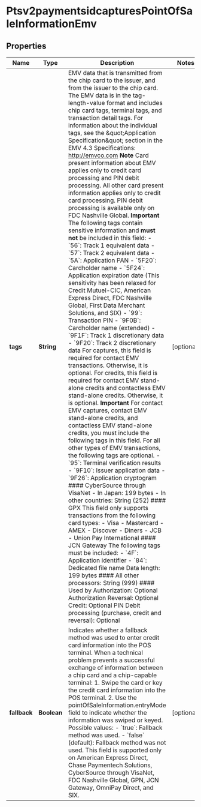 
# Ptsv2paymentsidcapturesPointOfSaleInformationEmv

## Properties
Name | Type | Description | Notes
------------ | ------------- | ------------- | -------------
**tags** | **String** | EMV data that is transmitted from the chip card to the issuer, and from the issuer to the chip card. The EMV data is in the tag-length-value format and includes chip card tags, terminal tags, and transaction detail tags.  For information about the individual tags, see the \&quot;Application Specification\&quot; section in the EMV 4.3 Specifications: http://emvco.com  **Note** Card present information about EMV applies only to credit card processing and PIN debit processing. All other card present information applies only to credit card processing. PIN debit processing is available only on FDC Nashville Global.  **Important** The following tags contain sensitive information and **must not** be included in this field:   - &#x60;56&#x60;: Track 1 equivalent data  - &#x60;57&#x60;: Track 2 equivalent data  - &#x60;5A&#x60;: Application PAN  - &#x60;5F20&#x60;: Cardholder name  - &#x60;5F24&#x60;: Application expiration date (This sensitivity has been relaxed for Credit Mutuel-CIC, American Express Direct, FDC Nashville Global, First Data Merchant Solutions, and SIX)  - &#x60;99&#x60;: Transaction PIN  - &#x60;9F0B&#x60;: Cardholder name (extended)  - &#x60;9F1F&#x60;: Track 1 discretionary data  - &#x60;9F20&#x60;: Track 2 discretionary data  For captures, this field is required for contact EMV transactions. Otherwise, it is optional.  For credits, this field is required for contact EMV stand-alone credits and contactless EMV stand-alone credits. Otherwise, it is optional.  **Important** For contact EMV captures, contact EMV stand-alone credits, and contactless EMV stand-alone credits, you must include the following tags in this field. For all other types of EMV transactions, the following tags are optional.   - &#x60;95&#x60;: Terminal verification results  - &#x60;9F10&#x60;: Issuer application data  - &#x60;9F26&#x60;: Application cryptogram   #### CyberSource through VisaNet - In Japan: 199 bytes - In other countries: String (252)  #### GPX This field only supports transactions from the following card types: - Visa - Mastercard - AMEX - Discover - Diners - JCB - Union Pay International  #### JCN Gateway The following tags must be included: - &#x60;4F&#x60;: Application identifier - &#x60;84&#x60;: Dedicated file name  Data length: 199 bytes  #### All other processors: String (999)  #### Used by Authorization: Optional Authorization Reversal: Optional Credit: Optional PIN Debit processing (purchase, credit and reversal): Optional  |  [optional]
**fallback** | **Boolean** | Indicates whether a fallback method was used to enter credit card information into the POS terminal. When a technical problem prevents a successful exchange of information between a chip card and a chip-capable terminal:   1. Swipe the card or key the credit card information into the POS terminal.  2. Use the pointOfSaleInformation.entryMode field to indicate whether the information was swiped or keyed.   Possible values: - &#x60;true&#x60;: Fallback method was used. - &#x60;false&#x60; (default): Fallback method was not used.  This field is supported only on American Express Direct, Chase Paymentech Solutions, CyberSource through VisaNet, FDC Nashville Global, GPN, JCN Gateway, OmniPay Direct, and SIX.  |  [optional]



